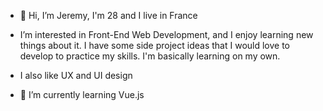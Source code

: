 - 👋 Hi, I’m Jeremy, I'm 28 and I live in France
- I’m interested in Front-End Web Development, and I enjoy learning new things about it. I have some side project ideas that I would love to develop to practice my skills. I'm basically learning on my own.

- I also like UX and UI design

- 🌱 I’m currently learning Vue.js

<!---
Halfonx/Halfonx is a ✨ special ✨ repository because its `README.md` (this file) appears on your GitHub profile.
You can click the Preview link to take a look at your changes.
--->
